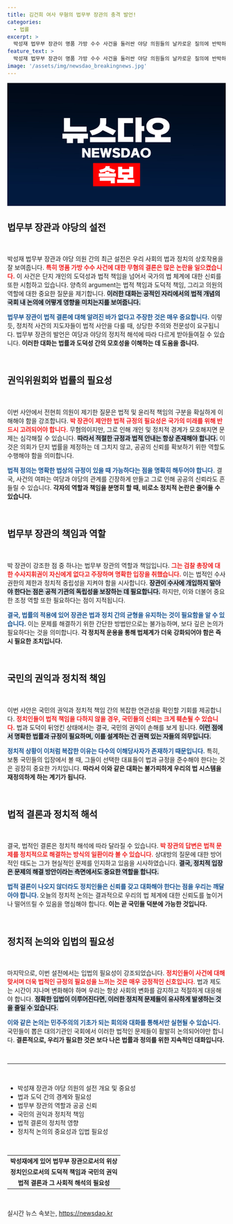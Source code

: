 ```yaml
---
title: 김건희 여사 무혐의 법무부 장관의 충격 발언!
categories:
  - 법률
excerpt: >
  박성재 법무부 장관이 명품 가방 수수 사건을 둘러싼 야당 의원들의 날카로운 질의에 반박하며, 법적 규정의 필요성을 강조했습니다. 찬반 논란 속에 권리와 책임의 경계를 다시 조명하는 치열한 대립이 펼쳐졌습니다.
feature_text: >
  박성재 법무부 장관이 명품 가방 수수 사건을 둘러싼 야당 의원들의 날카로운 질의에 반박하며, 법적 규정의 필요성을 강조했습니다. 찬반 논란 속에 권리와 책임의 경계를 다시 조명하는 치열한 대립이 펼쳐졌습니다.
image: '/assets/img/newsdao_breakingnews.jpg'
---
```


<p><img src="/assets/img/newsdao_breakingnews.jpg" alt="koreaapp 속보" /></p>

<h2 data-ke-size="size26">법무부 장관과 야당의 설전</h2>

<p data-ke-size="size16">&nbsp;</p>

<p>박성재 법무부 장관과 야당 의원 간의 최근 설전은 우리 사회의 법과 정치의 상호작용을 잘 보여줍니다. <b><span style="color: #ee2323;">특히 명품 가방 수수 사건에 대한 무혐의 결론은 많은 논란을 일으켰습니다.</span></b> 이 사건은 단지 개인의 도덕성과 법적 책임을 넘어서 국가의 법 체계에 대한 신뢰를 또한 시험하고 있습니다. 양측의 argument는 법적 책임과 도덕적 책임, 그리고 의원의 역할에 대한 중요한 질문을 제기합니다. <b><span style="background-color: #21538527;">이러한 대화는 공적인 자리에서의 법적 개념의 국회 내 논의에 어떻게 영향을 미치는지를 보여줍니다.</span></b> </p>

<p><b><span style="color: #1a5490;">법무부 장관이 법적 결론에 대해 알려진 바가 없다고 주장한 것은 매우 중요합니다.</span></b> 이렇듯, 정치적 사건의 지도자들이 법적 사안을 다룰 때, 상당한 주의와 전문성이 요구됩니다. 법무부 장관의 발언은 여당과 야당의 정치적 해석에 따라 다르게 받아들여질 수 있습니다. <b>이러한 대화는 법률과 도덕성 간의 모호성을 이해하는 데 도움을 줍니다.</b></p>

<p data-ke-size="size16">&nbsp;</p>

<h2 data-ke-size="size26">권익위원회와 법률의 필요성</h2>

<p data-ke-size="size16">&nbsp;</p>

<p>이번 사안에서 전현희 의원이 제기한 질문은 법적 및 윤리적 책임의 구분을 확실하게 이해해야 함을 강조합니다. <b><span style="color: #ee2323;">박 장관이 제안한 법적 규정의 필요성은 국가의 미래를 위해 반드시 고려되어야 합니다.</span></b> 무혐의이지만, 그로 인해 개인 및 정치적 경계가 모호해지면 문제는 심각해질 수 있습니다. <b><span style="background-color: #21538527;">따라서 적절한 규정과 법적 안내는 항상 존재해야 합니다.</span></b> 이것은 의회가 단지 법률을 제정하는 데 그치지 않고, 공공의 신뢰를 확보하기 위한 역할도 수행해야 함을 의미합니다. </p>

<p><b><span style="color: #1a5490;">법적 정의는 명확한 법상의 규정이 있을 때 가능하다는 점을 명확히 해두어야 합니다.</span></b> 결국, 사건의 여파는 여당과 야당의 관계를 긴장하게 만들고 그로 인해 공공의 신뢰라도 흔들릴 수 있습니다. <b>각자의 역할과 책임을 분명히 할 때, 비로소 정치적 논란은 줄어들 수 있습니다.</b></p>

<p data-ke-size="size16">&nbsp;</p>

<h2 data-ke-size="size26">법무부 장관의 책임과 역할</h2>

<p data-ke-size="size16">&nbsp;</p>

<p>박 장관이 강조한 점 중 하나는 법무부 장관의 역할과 책임입니다. <b><span style="color: #ee2323;">그는 검찰 총장에 대한 수사지휘권이 자신에게 없다고 주장하며 명확한 입장을 취했습니다.</span></b> 이는 법적인 수사 권한의 제한과 정치적 중립성을 지켜야 함을 시사합니다. <b><span style="background-color: #21538527;">장관이 수사에 개입하지 말아야 한다는 점은 공적 기관의 독립성을 보장하는 데 필요합니다.</span></b> 하지만, 이와 더불어 중요한 조정 역할 또한 필요하다는 점이 지적됩니다. </p>

<p><b><span style="color: #1a5490;">결국, 법률의 적용에 있어 장관은 법과 정치 간의 균형을 유지하는 것이 필요함을 알 수 있습니다.</span></b> 이는 문제를 해결하기 위한 간단한 방법만으로는 불가능하며, 보다 깊은 논의가 필요하다는 것을 의미합니다. <b>각 정치적 운용을 통해 법체계가 더욱 강화되어야 함은 즉시 필요한 조치입니다.</b></p>

<p data-ke-size="size16">&nbsp;</p>

<h2 data-ke-size="size26">국민의 권익과 정치적 책임</h2>

<p data-ke-size="size16">&nbsp;</p>

<p>이번 사안은 국민의 권익과 정치적 책임 간의 복잡한 연관성을 확인할 기회를 제공합니다. <b><span style="color: #ee2323;">정치인들이 법적 책임을 다하지 않을 경우, 국민들의 신뢰는 크게 훼손될 수 있습니다.</span></b> 법과 도덕이 뒤엉킨 상태에서는 결국, 국민의 권익이 손해를 보게 됩니다. <b><span style="background-color: #21538527;">이런 점에서 명확한 법률과 규정이 필요하며, 이를 설계하는 건 권력 있는 자들의 의무입니다.</span></b> </p>

<p><b><span style="color: #1a5490;">정치적 상황이 이처럼 복잡한 이유는 다수의 이해당사자가 존재하기 때문입니다.</span></b> 특히, 보통 국민들의 입장에서 볼 때, 그들이 선택한 대표들이 법과 규정을 준수해야 한다는 것은 굉장히 중요한 가치입니다. <b>따라서 이와 같은 대화는 불가피하게 우리의 법 시스템을 재정의하게 하는 계기가 됩니다.</b></p>

<p data-ke-size="size16">&nbsp;</p>

<h2 data-ke-size="size26">법적 결론과 정치적 해석</h2>

<p data-ke-size="size16">&nbsp;</p>

<p>결국, 법적인 결론은 정치적 해석에 따라 달라질 수 있습니다. <b><span style="color: #ee2323;">박 장관의 답변은 법적 문제를 정치적으로 해결하는 방식의 일환이라 볼 수 있습니다.</span></b> 상대방의 질문에 대한 방어적인 태도는 그가 현실적인 문제를 인지하고 있음을 시사하였습니다. <b><span style="background-color: #21538527;">결국, 정치적 입장은 문제의 해결 방안이라는 측면에서도 중요한 역할을 합니다.</span></b> </p>

<p><b><span style="color: #1a5490;">법적 결론이 나오지 않더라도 정치인들은 신뢰를 갖고 대화해야 한다는 점을 우리는 깨달아야 합니다. </span></b> 오늘의 정치적 논의는 결과적으로 우리의 법 체계에 대한 신뢰도를 높이거나 떨어뜨릴 수 있음을 명심해야 합니다. <b>이는 곧 국민들 덕분에 가능한 것입니다.</b></p>

<p data-ke-size="size16">&nbsp;</p>

<h2 data-ke-size="size26">정치적 논의와 입법의 필요성</h2>

<p data-ke-size="size16">&nbsp;</p>

<p>마지막으로, 이번 설전에서는 입법의 필요성이 강조되었습니다. <b><span style="color: #ee2323;">정치인들이 사건에 대해 맞서며 더욱 법적인 규정의 필요성을 느끼는 것은 매우 긍정적인 신호입니다.</span></b> 법과 제도는 시간이 지나며 변화해야 하며 우리는 항상 사회의 변화를 감지하고 적절하게 대응해야 합니다. <b><span style="background-color: #21538527;">정확한 입법이 이루어진다면, 이러한 정치적 문제들이 유사하게 발생하는 것을 줄일 수 있습니다.</span></b> </p>

<p><b><span style="color: #1a5490;">이와 같은 논의는 민주주의의 기초가 되는 회의와 대화를 통해서만 실현될 수 있습니다.</span></b> 국민들이 뽑은 대의기관인 국회에서 이러한 법적인 문제들이 활발히 논의되어야만 합니다. <b>결론적으로, 우리가 필요한 것은 보다 나은 법률과 정의를 위한 지속적인 대화입니다.</b></p>

<p data-ke-size="size16">&nbsp;</p>

<hr />

<p data-ke-size="size16">&nbsp;</p>

<ul>
    <li>박성재 장관과 야당 의원의 설전 개요 및 중요성</li>
    <li>법과 도덕 간의 경계와 필요성</li>
    <li>법무부 장관의 역할과 공공 신뢰</li>
    <li>국민의 권익과 정치적 책임</li>
    <li>법적 결론의 정치적 영향</li>
    <li>정치적 논의의 중요성과 입법 필요성</li>
</ul>

<p><br /></p>

<table>
    <tbody>
        <tr>
            <td style="text-align: center; height: 17px;"><b>박성재에게 있어 법무부 장관으로서의 위상</b></td>
        </tr>
        <tr>
            <td style="text-align: center; height: 17px;"><b>정치인으로서의 도덕적 책임과 국민의 권익</b></td>
        </tr>
        <tr>
            <td style="text-align: center; height: 17px;"><b>법적 결론과 그 사회적 해석의 필요성</b></td>
        </tr>
    </tbody>
</table> 

<p data-ke-size="size16">&nbsp;</p>
실시간 뉴스 속보는, <a href="https://newsdao.kr" rel="dofollow">https://newsdao.kr</a>


